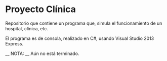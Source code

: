 # Proyecto Clínica

Repositorio que contiene un programa que, simula el funcionamiento de un hospital, clínica, etc.

El programa es de consola, realizado en C#, usando Visual Studio 2013 Express.

__ NOTA: __ Aún no está terminado.
